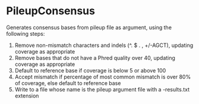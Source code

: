 # PileupConsensus

Generates consensus bases from pileup file as argument, using the following steps:

1. Remove non-mismatch characters and indels (^. $ . , +/-AGCT), updating coverage as appropriate
2. Remove bases that do not have a Phred quality over 40, updating coverage as appropriate
3. Default to reference base if coverage is below 5 or above 100
4. Accept mismatch if  percentage of most common mismatch is over 80% of coverage, else default to reference base
5. Write to a file whose name is the pileup argument file with a -results.txt extension
